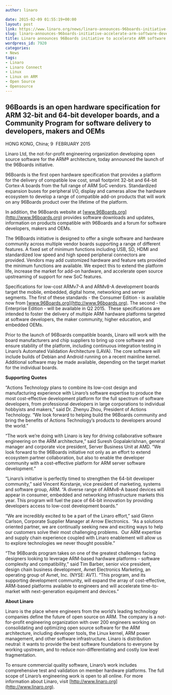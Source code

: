 ```yaml
---
author: linaro

date: 2015-02-09 01:55:19+00:00
layout: post
link: https://www.linaro.org/news/linaro-announces-96boards-initiative-accelerate-arm-software-development/
slug: linaro-announces-96boards-initiative-accelerate-arm-software-development
title: Linaro announces 96Boards initiative to accelerate ARM software development
wordpress_id: 7920
categories:
- News
tags:
- Linaro
- Linaro Connect
- Linux
- Linux on ARM
- Open Source
- Opensource
---
```


## 96Boards is an open hardware specification for ARM 32-bit and 64-bit developer boards, and a Community Program for software delivery to developers, makers and OEMs


HONG KONG, China; 9  FEBRUARY 2015

Linaro Ltd, the not-for-profit engineering organization developing open source software for the ARM® architecture, today announced the launch of the 96Boards initiative.

96Boards is the first open hardware specification that provides a platform for the delivery of compatible low cost, small footprint 32-bit and 64-bit Cortex-A boards from the full range of ARM SoC vendors. Standardized expansion buses for peripheral I/O, display and cameras allow the hardware ecosystem to develop a range of compatible add-on products that will work on any 96Boards product over the lifetime of the platform.

In addition, the 96Boards website at [www.96Boards.org](http://www.96boards.org) provides software downloads and updates, information on products compatible with 96Boards and a forum for software developers, makers and OEMs.

The 96Boards initiative is designed to offer a single software and hardware community across multiple vendor boards supporting a range of different features. A fixed set of minimum functions including USB, SD, HDMI and standardized low speed and high speed peripheral connectors are provided. Vendors may add customized hardware and feature sets provided the minimum functions are available. We expect this to extend the platform life, increase the market for add-on hardware, and accelerate open source upstreaming of support for new SoC features.

Specifications for low-cost ARMv7-A and ARMv8-A development boards target the mobile, embedded, digital home, networking and server segments. The first of these standards - the Consumer Edition - is available now from [www.96Boards.org](http://www.96boards.org). The second - the Enterprise Edition - will be available in Q2 2015.  These specifications are intended to foster the delivery of multiple ARM hardware platforms targeted at software developers, the maker community, higher education, and embedded OEMs.

Prior to the launch of 96Boards compatible boards, Linaro will work with the board manufacturers and chip suppliers to bring up core software and ensure stability of the platform, including continuous integration testing in Linaro’s Automated Validation Architecture (LAVA). The core software will include builds of Debian and Android running on a recent mainline kernel. Additional software may be made available, depending on the target market for the individual boards.

**Supporting Quotes**

“Actions Technology plans to combine its low-cost design and manufacturing experience with Linaro’s software expertise to produce the most cost-effective development platform for the full spectrum of software developers, from professional developers in large corporations to individual hobbyists and makers,” said Dr. Zhenyu Zhou, President of Actions Technology. “We look forward to helping build the 96Boards community and bring the benefits of Actions Technology’s products to developers around the world.”

“The work we’re doing with Linaro is key for driving collaborative software engineering on the ARM architecture,” said Suresh Gopalakrishnan, general manager and corporate vice president, Server Business Unit at AMD. “We look forward to the 96Boards initiative not only as an effort to extend ecosystem partner collaboration, but also to enable the developer community with a cost-effective platform for ARM server software development.”

“Linaro’s initiative is perfectly timed to strengthen the 64-bit developer community,” said Vincent Korstanje, vice president of marketing, systems and software group, ARM. “A diverse range of ARMv8-A based devices will appear in consumer, embedded and networking infrastructure markets this year. This program will fuel the pace of 64-bit innovation by providing developers access to low-cost development boards.”

“We are incredibly excited to be a part of the Linaro effort,” said Glenn Carlson, Corporate Supplier Manager at Arrow Electronics.  “As a solutions oriented partner, we are continually seeking new and exciting ways to help our customers solve their most challenging problems.  Our ARM expertise and supply chain experience coupled with Linaro enablement will allow us to explore technologies we never thought possible.”

“The 96Boards program takes on one of the greatest challenges facing designers looking to leverage ARM-based hardware platforms – software complexity and compatibility,” said Tim Barber, senior vice president, design chain business development, Avnet Electronics Marketing, an operating group of Avnet, Inc. (NYSE: AVT). “This program, and its supporting development community, will expand the array of cost-effective, ARM-based platforms available to engineers and will accelerate time-to-market with next-generation equipment and devices.”

**About Linaro**

Linaro is the place where engineers from the world’s leading technology companies define the future of open source on ARM. The company is a not-for-profit engineering organization with over 200 engineers working on consolidating and optimizing open source software for the ARM architecture, including developer tools, the Linux kernel, ARM power management, and other software infrastructure. Linaro is distribution neutral: it wants to provide the best software foundations to everyone by working upstream, and to reduce non-differentiating and costly low level fragmentation.

To ensure commercial quality software, Linaro’s work includes comprehensive test and validation on member hardware platforms. The full scope of Linaro’s engineering work is open to all online. For more information about Linaro, visit [http://www.linaro.org](http://www.linaro.org).


